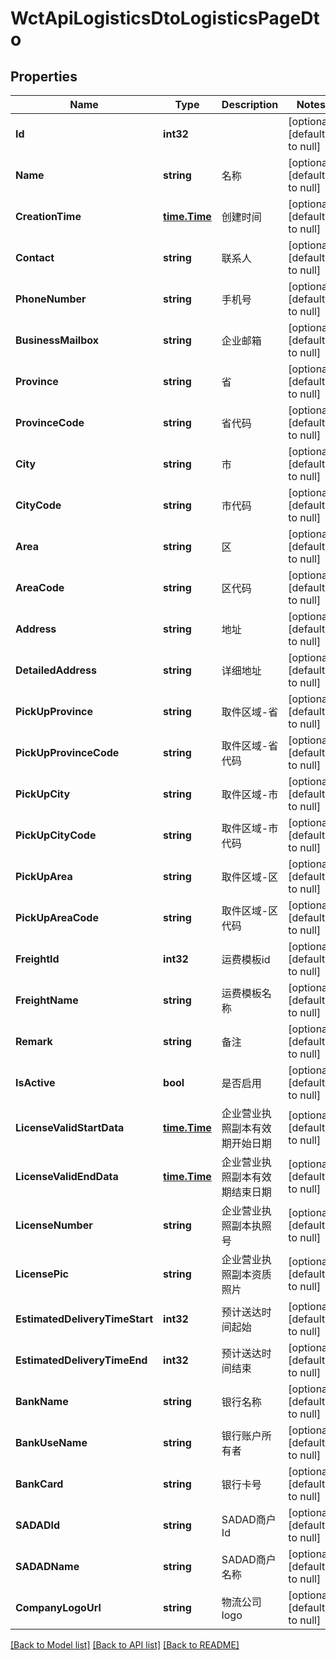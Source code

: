 # WctApiLogisticsDtoLogisticsPageDto

## Properties
Name | Type | Description | Notes
------------ | ------------- | ------------- | -------------
**Id** | **int32** |  | [optional] [default to null]
**Name** | **string** | 名称 | [optional] [default to null]
**CreationTime** | [**time.Time**](time.Time.md) | 创建时间 | [optional] [default to null]
**Contact** | **string** | 联系人 | [optional] [default to null]
**PhoneNumber** | **string** | 手机号 | [optional] [default to null]
**BusinessMailbox** | **string** | 企业邮箱 | [optional] [default to null]
**Province** | **string** | 省 | [optional] [default to null]
**ProvinceCode** | **string** | 省代码 | [optional] [default to null]
**City** | **string** | 市 | [optional] [default to null]
**CityCode** | **string** | 市代码 | [optional] [default to null]
**Area** | **string** | 区 | [optional] [default to null]
**AreaCode** | **string** | 区代码 | [optional] [default to null]
**Address** | **string** | 地址 | [optional] [default to null]
**DetailedAddress** | **string** | 详细地址 | [optional] [default to null]
**PickUpProvince** | **string** | 取件区域-省 | [optional] [default to null]
**PickUpProvinceCode** | **string** | 取件区域-省代码 | [optional] [default to null]
**PickUpCity** | **string** | 取件区域-市 | [optional] [default to null]
**PickUpCityCode** | **string** | 取件区域-市代码 | [optional] [default to null]
**PickUpArea** | **string** | 取件区域-区 | [optional] [default to null]
**PickUpAreaCode** | **string** | 取件区域-区代码 | [optional] [default to null]
**FreightId** | **int32** | 运费模板id | [optional] [default to null]
**FreightName** | **string** | 运费模板名称 | [optional] [default to null]
**Remark** | **string** | 备注 | [optional] [default to null]
**IsActive** | **bool** | 是否启用 | [optional] [default to null]
**LicenseValidStartData** | [**time.Time**](time.Time.md) | 企业营业执照副本有效期开始日期 | [optional] [default to null]
**LicenseValidEndData** | [**time.Time**](time.Time.md) | 企业营业执照副本有效期结束日期 | [optional] [default to null]
**LicenseNumber** | **string** | 企业营业执照副本执照号 | [optional] [default to null]
**LicensePic** | **string** | 企业营业执照副本资质照片 | [optional] [default to null]
**EstimatedDeliveryTimeStart** | **int32** | 预计送达时间起始 | [optional] [default to null]
**EstimatedDeliveryTimeEnd** | **int32** | 预计送达时间结束 | [optional] [default to null]
**BankName** | **string** | 银行名称 | [optional] [default to null]
**BankUseName** | **string** | 银行账户所有者 | [optional] [default to null]
**BankCard** | **string** | 银行卡号 | [optional] [default to null]
**SADADId** | **string** | SADAD商户Id | [optional] [default to null]
**SADADName** | **string** | SADAD商户名称 | [optional] [default to null]
**CompanyLogoUrl** | **string** | 物流公司logo | [optional] [default to null]

[[Back to Model list]](../README.md#documentation-for-models) [[Back to API list]](../README.md#documentation-for-api-endpoints) [[Back to README]](../README.md)


